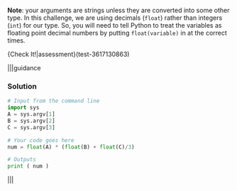 **Note**: your arguments are strings unless they are converted into some other type. In this challenge, we are using decimals (`float`) rather than integers (`int`) for our type. So, you will need to tell Python to treat the variables as floating point decimal numbers by putting `float(variable)` in at the correct times.

{Check It!|assessment}(test-3617130863)

|||guidance
### Solution
```python 
# Input from the command line
import sys
A = sys.argv[1]
B = sys.argv[2]
C = sys.argv[3]

# Your code goes here
num = float(A) * (float(B) + float(C)/3)

# Outputs
print ( num )
```
|||
